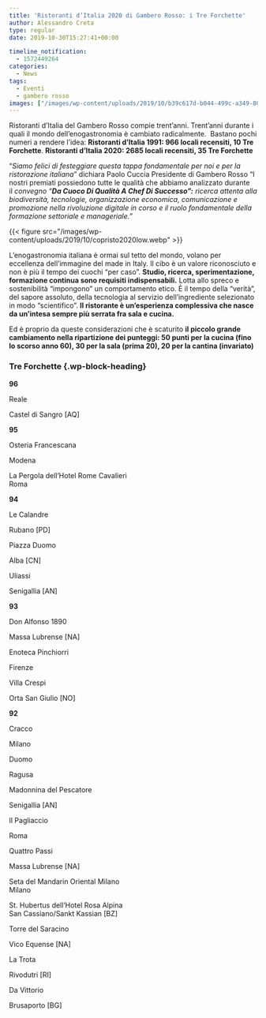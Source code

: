 ```yaml
---
title: 'Ristoranti d’Italia 2020 di Gambero Rosso: i Tre Forchette'
author: Alessandro Creta
type: regular
date: 2019-10-30T15:27:41+00:00

timeline_notification:
  - 1572449264
categories:
  - News
tags:
  - Eventi
  - gambero rosso
images: ["/images/wp-content/uploads/2019/10/b39c617d-b044-499c-a349-80f15a4aaaa5.webp"]
---
```

Ristoranti d’Italia del Gambero Rosso compie trent’anni. Trent’anni durante i quali il mondo dell’enogastronomia è cambiato radicalmente.&nbsp; Bastano pochi numeri a rendere l’idea:&nbsp;**Ristoranti d’Italia 1991: 966 locali recensiti, 10 Tre Forchette**.&nbsp;**Ristoranti d’Italia 2020: 2685 locali recensiti, 35 Tre Forchette**

“_Siamo felici di festeggiare questa tappa fondamentale per noi e per la ristorazione italiana_” dichiara Paolo Cuccia Presidente di Gambero Rosso “I nostri premiati possiedono tutte le qualità che abbiamo analizzato durante il&nbsp;_convegno “**Da Cuoco Di Qualità A Chef Di Successo”:**&nbsp;ricerca attenta alla biodiversità, tecnologie, organizzazione economica, comunicazione e promozione nella rivoluzione digitale in corso e il ruolo fondamentale della formazione settoriale e manageriale.”_


{{< figure src="/images/wp-content/uploads/2019/10/copristo2020low.webp" >}}


L’enogastronomia italiana è ormai sul tetto del mondo, volano per eccellenza dell’immagine del made in Italy. Il cibo è un valore riconosciuto e non è più il tempo dei cuochi “per caso”.&nbsp;**Studio, ricerca, sperimentazione, formazione continua sono requisiti indispensabili.**&nbsp;Lotta allo spreco e sostenibilità “impongono” un comportamento etico. È il tempo della “verità”, del sapore assoluto, della tecnologia al servizio dell’ingrediente selezionato in modo “scientifico”.&nbsp;**Il ristorante è un’esperienza complessiva che nasce da un’intesa sempre più serrata fra sala e cucina.**

Ed è proprio da queste considerazioni che è scaturito&nbsp;**il piccolo grande cambiamento nella ripartizione dei punteggi: 50 punti per la cucina (fino lo scorso anno 60), 30 per la sala (prima 20), 20 per la cantina (invariato)**

### **Tre Forchette**  {.wp-block-heading}

**96** 

Reale 

Castel di Sangro [AQ] 

**95** 

Osteria Francescana 

Modena 

La Pergola dell’Hotel Rome Cavalieri  
Roma 

**94** 

Le Calandre 

Rubano [PD] 

Piazza Duomo 

Alba [CN] 

Uliassi 

Senigallia [AN] 

**93** 

Don Alfonso 1890 

Massa Lubrense [NA] 

Enoteca Pinchiorri 

Firenze 

Villa Crespi 

Orta San Giulio [NO] 

**92** 

Cracco 

Milano 

Duomo 

Ragusa 

Madonnina del Pescatore 

Senigallia [AN] 

Il Pagliaccio 

Roma 

Quattro Passi 

Massa Lubrense [NA] 

Seta del Mandarin Oriental Milano  
Milano 

St. Hubertus dell’Hotel Rosa Alpina  
San Cassiano/Sankt Kassian [BZ] 

Torre del Saracino 

Vico Equense [NA] 

La Trota 

Rivodutri [RI] 

Da Vittorio 

Brusaporto [BG]